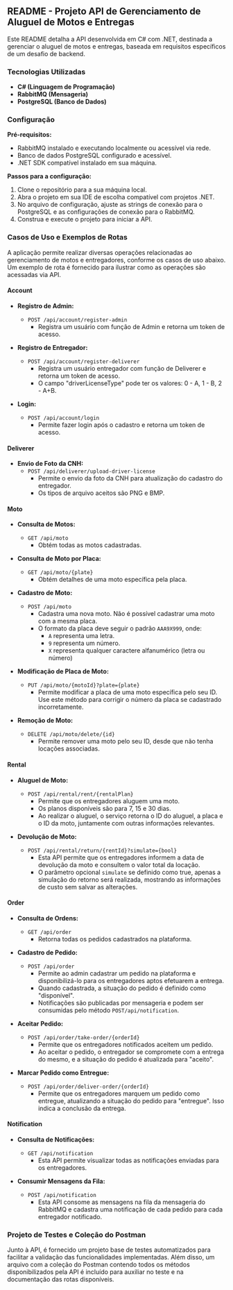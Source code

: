 ## README - Projeto API de Gerenciamento de Aluguel de Motos e Entregas

Este README detalha a API desenvolvida em C# com .NET, destinada a gerenciar o aluguel de motos e entregas, baseada em requisitos específicos de um desafio de backend.

### Tecnologias Utilizadas

- **C# (Linguagem de Programação)**
- **RabbitMQ (Mensageria)**
- **PostgreSQL (Banco de Dados)**

### Configuração

**Pré-requisitos:**
- RabbitMQ instalado e executando localmente ou acessível via rede.
- Banco de dados PostgreSQL configurado e acessível.
- .NET SDK compatível instalado em sua máquina.

**Passos para a configuração:**
1. Clone o repositório para a sua máquina local.
2. Abra o projeto em sua IDE de escolha compatível com projetos .NET.
3. No arquivo de configuração, ajuste as strings de conexão para o PostgreSQL e as configurações de conexão para o RabbitMQ.
4. Construa e execute o projeto para iniciar a API.

### Casos de Uso e Exemplos de Rotas

A aplicação permite realizar diversas operações relacionadas ao gerenciamento de motos e entregadores, conforme os casos de uso abaixo. Um exemplo de rota é fornecido para ilustrar como as operações são acessadas via API.

#### Account

- **Registro de Admin:**
  - `POST /api/account/register-admin`
    - Registra um usuário com função de Admin e retorna um token de acesso.

- **Registro de Entregador:**
  - `POST /api/account/register-deliverer`
    - Registra um usuário entregador com função de Deliverer e retorna um token de acesso.
    - O campo "driverLicenseType" pode ter os valores: 0 - A, 1 - B, 2 - A+B.

- **Login:**
  - `POST /api/account/login`
    - Permite fazer login após o cadastro e retorna um token de acesso.

#### Deliverer

- **Envio de Foto da CNH:**
  - `POST /api/deliverer/upload-driver-license`
    - Permite o envio da foto da CNH para atualização do cadastro do entregador.
    - Os tipos de arquivo aceitos são PNG e BMP.

#### Moto

- **Consulta de Motos:**
  - `GET /api/moto`
    - Obtém todas as motos cadastradas.

- **Consulta de Moto por Placa:**
  - `GET /api/moto/{plate}`
    - Obtém detalhes de uma moto específica pela placa.

- **Cadastro de Moto:**
  - `POST /api/moto`
    - Cadastra uma nova moto. Não é possível cadastrar uma moto com a mesma placa.
    - O formato da placa deve seguir o padrão `AAA9X999`, onde:
      - `A` representa uma letra.
      - `9` representa um número.
      - `X` representa qualquer caractere alfanumérico (letra ou número)

- **Modificação de Placa de Moto:**
  - `PUT /api/moto/{motoId}?plate={plate}`
    - Permite modificar a placa de uma moto específica pelo seu ID. Use este método para corrigir o número da placa se cadastrado incorretamente.

- **Remoção de Moto:**
  - `DELETE /api/moto/delete/{id}`
    - Permite remover uma moto pelo seu ID, desde que não tenha locações associadas.

#### Rental

- **Aluguel de Moto:**
  - `POST /api/rental/rent/{rentalPlan}`
    - Permite que os entregadores aluguem uma moto. 
	- Os planos disponíveis são para 7, 15 e 30 dias. 
	- Ao realizar o aluguel, o serviço retorna o ID do aluguel, a placa e o ID da moto, juntamente com outras informações relevantes.

- **Devolução de Moto:**
  - `POST /api/rental/return/{rentId}?simulate={bool}`
    - Esta API permite que os entregadores informem a data de devolução da moto e consultem o valor total da locação.
	- O parâmetro opcional `simulate` se definido como true, apenas a simulação do retorno será realizada, mostrando as informações de custo sem salvar as alterações.


#### Order

- **Consulta de Ordens:**
  - `GET /api/order`
    - Retorna todas os pedidos cadastrados na plataforma.

- **Cadastro de Pedido:**
  - `POST /api/order`
    - Permite ao admin cadastrar um pedido na plataforma e disponibilizá-lo para os entregadores aptos efetuarem a entrega. 
    - Quando cadastrada, a situação do pedido é definido como "disponível".
	- Notificações são publicadas por mensageria e podem ser consumidas pelo método `POST/api/notification`.

- **Aceitar Pedido:**
  - `POST /api/order/take-order/{orderId}`
    - Permite que os entregadores notificados aceitem um pedido. 
	- Ao aceitar o pedido, o entregador se compromete com a entrega do mesmo, e a situação do pedido é atualizada para "aceito".

- **Marcar Pedido como Entregue:**
  - `POST /api/order/deliver-order/{orderId}`
    - Permite que os entregadores marquem um pedido como entregue, atualizando a situação do pedido para "entregue". Isso indica a conclusão da entrega.
	
#### Notification

- **Consulta de Notificações:**
  - `GET /api/notification`
    - Esta API permite visualizar todas as notificações enviadas para os entregadores.

- **Consumir Mensagens da Fila:**
  - `POST /api/notification`
    - Esta API consome as mensagens na fila da mensageria do RabbitMQ e cadastra uma notificação de cada pedido para cada entregador notificado. 

### Projeto de Testes e Coleção do Postman

Junto à API, é fornecido um projeto base de testes automatizados para facilitar a validação das funcionalidades implementadas. Além disso, um arquivo com a coleção do Postman contendo todos os métodos disponibilizados pela API é incluído para auxiliar no teste e na documentação das rotas disponíveis.
